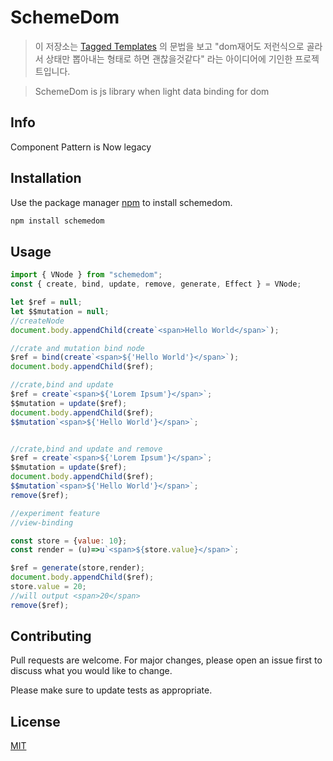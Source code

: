 # SchemeDom

> 이 저장소는 [Tagged Templates](https://developer.mozilla.org/ko/docs/Web/JavaScript/Reference/Template_literals#Tagged_templates) 의 문법을 보고 "dom재어도 저런식으로 골라서 상태만 뽑아내는 형태로 하면 괜찮을것같다" 라는 아이디어에 기인한 프로젝트입니다.

> SchemeDom is js library when light data binding for dom
## Info
Component Pattern is Now legacy
## Installation

Use the package manager [npm](https://www.npmjs.com/) to install schemedom.

```bash
npm install schemedom
```

## Usage

```javascript
import { VNode } from "schemedom";
const { create, bind, update, remove, generate, Effect } = VNode;

let $ref = null;
let $$mutation = null;
//createNode
document.body.appendChild(create`<span>Hello World</span>`); 

//crate and mutation bind node
$ref = bind(create`<span>${'Hello World'}</span>`);
document.body.appendChild($ref);

//crate,bind and update
$ref = create`<span>${'Lorem Ipsum'}</span>`;
$$mutation = update($ref);
document.body.appendChild($ref);
$$mutation`<span>${'Hello World'}</span>`;


//crate,bind and update and remove
$ref = create`<span>${'Lorem Ipsum'}</span>`;
$$mutation = update($ref);
document.body.appendChild($ref);
$$mutation`<span>${'Hello World'}</span>`;
remove($ref);

//experiment feature
//view-binding

const store = {value: 10};
const render = (u)=>u`<span>${store.value}</span>`;

$ref = generate(store,render);
document.body.appendChild($ref);
store.value = 20; 
//will output <span>20</span>
remove($ref);
```

## Contributing
Pull requests are welcome. For major changes, please open an issue first to discuss what you would like to change.

Please make sure to update tests as appropriate.

## License
[MIT](https://github.com/CreeJee/SchemeDom/blob/master/LICENSE)